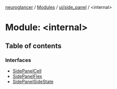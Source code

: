 [neuroglancer](../README.md) / [Modules](../modules.md) / [ui/side\_panel](ui_side_panel.md) / <internal\>

# Module: <internal\>

## Table of contents

### Interfaces

- [SidePanelCell](../interfaces/ui_side_panel._internal_.SidePanelCell.md)
- [SidePanelFlex](../interfaces/ui_side_panel._internal_.SidePanelFlex.md)
- [SidePanelSideState](../interfaces/ui_side_panel._internal_.SidePanelSideState.md)
